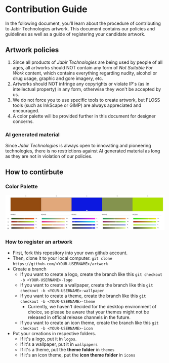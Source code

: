 # Contribution Guide

In the following document, you'll learn about the procedure of contributing to Jabir Technologies artwork. This document contains our policies and guidelines as well as a guide of registering your candidate artwork.

## Artwork policies

1. Since all products of _Jabir Technologies_ are being used by people of all ages, all artworks should NOT contain any form of _Not Suitable For Work_ content, which contains everything regarding nudity, alcohol or drug usage, graphic and gore imagery, etc.
2. Artworks should NOT infringe any copyrights or violate IP's (as in intellectual property) in any form, otherwise they won't be accepted by us.
3. We do not force you to use specific tools to create artwork, but FLOSS tools (such as InkScape or GIMP) are always appreciated and encouraged. 
4. A color palette will be provided further in this document for designer concerns.

### AI generated material

Since _Jabir Technologies_ is always open to innovating and pioneering technologies, there is no restrictions against AI generated material as long as they are not in violation of our policies. 

## How to contirbute

### Color Palette

![palette](palette.jpg)

### How to register an artwork

* First, fork this repository into your own github account.
* Then, clone it to your local computer. `git clone https://github.com/<YOUR-USERNAME>/artwork` 
* Create a branch
    * If you want to create a logo, create the branch like this `git checkout -b <YOUR-USERNAME>-logo`
    * If you want to create a wallpaper, create the branch like this `git checkout -b <YOUR-USERNAME>-wallpaper`
    * If you want to create a theme, create the branch like this `git checkout -b <YOUR-USERNAME>-theme`
        * Currently, we haven't decided for the desktop environment of choice, so please be aware that your themes might not be released in official release channels in the future.
    * If you want to create an icon theme, create the branch like this `git checkout -b <YOUR-USERNAME>-icon`
* Put your creations in respective folders.
    * If it's a logo, put it in `logos`. 
    * If it's a wallpaper, put it in `wallpapers`
    * If it's a theme, put the __theme folder__ in `themes`
    * If it's an icon theme, put the __icon theme folder__ in `icons`